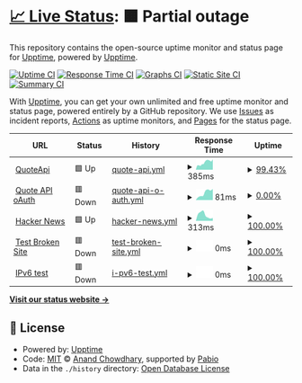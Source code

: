 # [📈 Live Status](https://stoneskin.github.io/upptime): <!--live status--> **🟧 Partial outage**

This repository contains the open-source uptime monitor and status page for [Upptime](https://upptime.js.org), powered by [Upptime](https://github.com/upptime/upptime).

[![Uptime CI](https://github.com/stoneskin/upptime/workflows/Uptime%20CI/badge.svg)](https://github.com/stoneskin/upptime/actions?query=workflow%3A%22Uptime+CI%22)
[![Response Time CI](https://github.com/stoneskin/upptime/workflows/Response%20Time%20CI/badge.svg)](https://github.com/stoneskin/upptime/actions?query=workflow%3A%22Response+Time+CI%22)
[![Graphs CI](https://github.com/stoneskin/upptime/workflows/Graphs%20CI/badge.svg)](https://github.com/stoneskin/upptime/actions?query=workflow%3A%22Graphs+CI%22)
[![Static Site CI](https://github.com/stoneskin/upptime/workflows/Static%20Site%20CI/badge.svg)](https://github.com/stoneskin/upptime/actions?query=workflow%3A%22Static+Site+CI%22)
[![Summary CI](https://github.com/stoneskin/upptime/workflows/Summary%20CI/badge.svg)](https://github.com/stoneskin/upptime/actions?query=workflow%3A%22Summary+CI%22)

With [Upptime](https://upptime.js.org), you can get your own unlimited and free uptime monitor and status page, powered entirely by a GitHub repository. We use [Issues](https://github.com/stoneskin/upptime/issues) as incident reports, [Actions](https://github.com/stoneskin/upptime/actions) as uptime monitors, and [Pages](https://stoneskin.github.io/upptime) for the status page.

<!--start: status pages-->
<!-- This summary is generated by Upptime (https://github.com/upptime/upptime) -->
<!-- Do not edit this manually, your changes will be overwritten -->
<!-- prettier-ignore -->
| URL | Status | History | Response Time | Uptime |
| --- | ------ | ------- | ------------- | ------ |
| <img alt="" src="https://icons.duckduckgo.com/ip3/quoteapi-uat.ipipeline.com.ico" height="13"> [QuoteApi](https://quoteapi-uat.ipipeline.com/swagger/index.html) | 🟩 Up | [quote-api.yml](https://github.com/stoneskin/upptime/commits/HEAD/history/quote-api.yml) | <details><summary><img alt="Response time graph" src="./graphs/quote-api/response-time-week.png" height="20"> 385ms</summary><br><a href="https://stoneskin.github.io/upptime/history/quote-api"><img alt="Response time 406" src="https://img.shields.io/endpoint?url=https%3A%2F%2Fraw.githubusercontent.com%2Fstoneskin%2Fupptime%2FHEAD%2Fapi%2Fquote-api%2Fresponse-time.json"></a><br><a href="https://stoneskin.github.io/upptime/history/quote-api"><img alt="24-hour response time 319" src="https://img.shields.io/endpoint?url=https%3A%2F%2Fraw.githubusercontent.com%2Fstoneskin%2Fupptime%2FHEAD%2Fapi%2Fquote-api%2Fresponse-time-day.json"></a><br><a href="https://stoneskin.github.io/upptime/history/quote-api"><img alt="7-day response time 385" src="https://img.shields.io/endpoint?url=https%3A%2F%2Fraw.githubusercontent.com%2Fstoneskin%2Fupptime%2FHEAD%2Fapi%2Fquote-api%2Fresponse-time-week.json"></a><br><a href="https://stoneskin.github.io/upptime/history/quote-api"><img alt="30-day response time 424" src="https://img.shields.io/endpoint?url=https%3A%2F%2Fraw.githubusercontent.com%2Fstoneskin%2Fupptime%2FHEAD%2Fapi%2Fquote-api%2Fresponse-time-month.json"></a><br><a href="https://stoneskin.github.io/upptime/history/quote-api"><img alt="1-year response time 406" src="https://img.shields.io/endpoint?url=https%3A%2F%2Fraw.githubusercontent.com%2Fstoneskin%2Fupptime%2FHEAD%2Fapi%2Fquote-api%2Fresponse-time-year.json"></a></details> | <details><summary><a href="https://stoneskin.github.io/upptime/history/quote-api">99.43%</a></summary><a href="https://stoneskin.github.io/upptime/history/quote-api"><img alt="All-time uptime 99.65%" src="https://img.shields.io/endpoint?url=https%3A%2F%2Fraw.githubusercontent.com%2Fstoneskin%2Fupptime%2FHEAD%2Fapi%2Fquote-api%2Fuptime.json"></a><br><a href="https://stoneskin.github.io/upptime/history/quote-api"><img alt="24-hour uptime 100.00%" src="https://img.shields.io/endpoint?url=https%3A%2F%2Fraw.githubusercontent.com%2Fstoneskin%2Fupptime%2FHEAD%2Fapi%2Fquote-api%2Fuptime-day.json"></a><br><a href="https://stoneskin.github.io/upptime/history/quote-api"><img alt="7-day uptime 99.43%" src="https://img.shields.io/endpoint?url=https%3A%2F%2Fraw.githubusercontent.com%2Fstoneskin%2Fupptime%2FHEAD%2Fapi%2Fquote-api%2Fuptime-week.json"></a><br><a href="https://stoneskin.github.io/upptime/history/quote-api"><img alt="30-day uptime 99.57%" src="https://img.shields.io/endpoint?url=https%3A%2F%2Fraw.githubusercontent.com%2Fstoneskin%2Fupptime%2FHEAD%2Fapi%2Fquote-api%2Fuptime-month.json"></a><br><a href="https://stoneskin.github.io/upptime/history/quote-api"><img alt="1-year uptime 99.65%" src="https://img.shields.io/endpoint?url=https%3A%2F%2Fraw.githubusercontent.com%2Fstoneskin%2Fupptime%2FHEAD%2Fapi%2Fquote-api%2Fuptime-year.json"></a></details>
| <img alt="" src="https://icons.duckduckgo.com/ip3/quoteapi-uat.ipipeline.com.ico" height="13"> [Quote API oAuth](https://quoteapi-uat.ipipeline.com/api/version) | 🟥 Down | [quote-api-o-auth.yml](https://github.com/stoneskin/upptime/commits/HEAD/history/quote-api-o-auth.yml) | <details><summary><img alt="Response time graph" src="./graphs/quote-api-o-auth/response-time-week.png" height="20"> 81ms</summary><br><a href="https://stoneskin.github.io/upptime/history/quote-api-o-auth"><img alt="Response time 78" src="https://img.shields.io/endpoint?url=https%3A%2F%2Fraw.githubusercontent.com%2Fstoneskin%2Fupptime%2FHEAD%2Fapi%2Fquote-api-o-auth%2Fresponse-time.json"></a><br><a href="https://stoneskin.github.io/upptime/history/quote-api-o-auth"><img alt="24-hour response time 51" src="https://img.shields.io/endpoint?url=https%3A%2F%2Fraw.githubusercontent.com%2Fstoneskin%2Fupptime%2FHEAD%2Fapi%2Fquote-api-o-auth%2Fresponse-time-day.json"></a><br><a href="https://stoneskin.github.io/upptime/history/quote-api-o-auth"><img alt="7-day response time 81" src="https://img.shields.io/endpoint?url=https%3A%2F%2Fraw.githubusercontent.com%2Fstoneskin%2Fupptime%2FHEAD%2Fapi%2Fquote-api-o-auth%2Fresponse-time-week.json"></a><br><a href="https://stoneskin.github.io/upptime/history/quote-api-o-auth"><img alt="30-day response time 80" src="https://img.shields.io/endpoint?url=https%3A%2F%2Fraw.githubusercontent.com%2Fstoneskin%2Fupptime%2FHEAD%2Fapi%2Fquote-api-o-auth%2Fresponse-time-month.json"></a><br><a href="https://stoneskin.github.io/upptime/history/quote-api-o-auth"><img alt="1-year response time 78" src="https://img.shields.io/endpoint?url=https%3A%2F%2Fraw.githubusercontent.com%2Fstoneskin%2Fupptime%2FHEAD%2Fapi%2Fquote-api-o-auth%2Fresponse-time-year.json"></a></details> | <details><summary><a href="https://stoneskin.github.io/upptime/history/quote-api-o-auth">0.00%</a></summary><a href="https://stoneskin.github.io/upptime/history/quote-api-o-auth"><img alt="All-time uptime 0.00%" src="https://img.shields.io/endpoint?url=https%3A%2F%2Fraw.githubusercontent.com%2Fstoneskin%2Fupptime%2FHEAD%2Fapi%2Fquote-api-o-auth%2Fuptime.json"></a><br><a href="https://stoneskin.github.io/upptime/history/quote-api-o-auth"><img alt="24-hour uptime 0.00%" src="https://img.shields.io/endpoint?url=https%3A%2F%2Fraw.githubusercontent.com%2Fstoneskin%2Fupptime%2FHEAD%2Fapi%2Fquote-api-o-auth%2Fuptime-day.json"></a><br><a href="https://stoneskin.github.io/upptime/history/quote-api-o-auth"><img alt="7-day uptime 0.00%" src="https://img.shields.io/endpoint?url=https%3A%2F%2Fraw.githubusercontent.com%2Fstoneskin%2Fupptime%2FHEAD%2Fapi%2Fquote-api-o-auth%2Fuptime-week.json"></a><br><a href="https://stoneskin.github.io/upptime/history/quote-api-o-auth"><img alt="30-day uptime 1.38%" src="https://img.shields.io/endpoint?url=https%3A%2F%2Fraw.githubusercontent.com%2Fstoneskin%2Fupptime%2FHEAD%2Fapi%2Fquote-api-o-auth%2Fuptime-month.json"></a><br><a href="https://stoneskin.github.io/upptime/history/quote-api-o-auth"><img alt="1-year uptime 0.00%" src="https://img.shields.io/endpoint?url=https%3A%2F%2Fraw.githubusercontent.com%2Fstoneskin%2Fupptime%2FHEAD%2Fapi%2Fquote-api-o-auth%2Fuptime-year.json"></a></details>
| <img alt="" src="https://icons.duckduckgo.com/ip3/news.ycombinator.com.ico" height="13"> [Hacker News](https://news.ycombinator.com) | 🟩 Up | [hacker-news.yml](https://github.com/stoneskin/upptime/commits/HEAD/history/hacker-news.yml) | <details><summary><img alt="Response time graph" src="./graphs/hacker-news/response-time-week.png" height="20"> 313ms</summary><br><a href="https://stoneskin.github.io/upptime/history/hacker-news"><img alt="Response time 308" src="https://img.shields.io/endpoint?url=https%3A%2F%2Fraw.githubusercontent.com%2Fstoneskin%2Fupptime%2FHEAD%2Fapi%2Fhacker-news%2Fresponse-time.json"></a><br><a href="https://stoneskin.github.io/upptime/history/hacker-news"><img alt="24-hour response time 505" src="https://img.shields.io/endpoint?url=https%3A%2F%2Fraw.githubusercontent.com%2Fstoneskin%2Fupptime%2FHEAD%2Fapi%2Fhacker-news%2Fresponse-time-day.json"></a><br><a href="https://stoneskin.github.io/upptime/history/hacker-news"><img alt="7-day response time 313" src="https://img.shields.io/endpoint?url=https%3A%2F%2Fraw.githubusercontent.com%2Fstoneskin%2Fupptime%2FHEAD%2Fapi%2Fhacker-news%2Fresponse-time-week.json"></a><br><a href="https://stoneskin.github.io/upptime/history/hacker-news"><img alt="30-day response time 305" src="https://img.shields.io/endpoint?url=https%3A%2F%2Fraw.githubusercontent.com%2Fstoneskin%2Fupptime%2FHEAD%2Fapi%2Fhacker-news%2Fresponse-time-month.json"></a><br><a href="https://stoneskin.github.io/upptime/history/hacker-news"><img alt="1-year response time 308" src="https://img.shields.io/endpoint?url=https%3A%2F%2Fraw.githubusercontent.com%2Fstoneskin%2Fupptime%2FHEAD%2Fapi%2Fhacker-news%2Fresponse-time-year.json"></a></details> | <details><summary><a href="https://stoneskin.github.io/upptime/history/hacker-news">100.00%</a></summary><a href="https://stoneskin.github.io/upptime/history/hacker-news"><img alt="All-time uptime 100.00%" src="https://img.shields.io/endpoint?url=https%3A%2F%2Fraw.githubusercontent.com%2Fstoneskin%2Fupptime%2FHEAD%2Fapi%2Fhacker-news%2Fuptime.json"></a><br><a href="https://stoneskin.github.io/upptime/history/hacker-news"><img alt="24-hour uptime 100.00%" src="https://img.shields.io/endpoint?url=https%3A%2F%2Fraw.githubusercontent.com%2Fstoneskin%2Fupptime%2FHEAD%2Fapi%2Fhacker-news%2Fuptime-day.json"></a><br><a href="https://stoneskin.github.io/upptime/history/hacker-news"><img alt="7-day uptime 100.00%" src="https://img.shields.io/endpoint?url=https%3A%2F%2Fraw.githubusercontent.com%2Fstoneskin%2Fupptime%2FHEAD%2Fapi%2Fhacker-news%2Fuptime-week.json"></a><br><a href="https://stoneskin.github.io/upptime/history/hacker-news"><img alt="30-day uptime 100.00%" src="https://img.shields.io/endpoint?url=https%3A%2F%2Fraw.githubusercontent.com%2Fstoneskin%2Fupptime%2FHEAD%2Fapi%2Fhacker-news%2Fuptime-month.json"></a><br><a href="https://stoneskin.github.io/upptime/history/hacker-news"><img alt="1-year uptime 100.00%" src="https://img.shields.io/endpoint?url=https%3A%2F%2Fraw.githubusercontent.com%2Fstoneskin%2Fupptime%2FHEAD%2Fapi%2Fhacker-news%2Fuptime-year.json"></a></details>
| <img alt="" src="https://icons.duckduckgo.com/ip3/thissitedoesnotexist.koj.co.ico" height="13"> [Test Broken Site](https://thissitedoesnotexist.koj.co) | 🟥 Down | [test-broken-site.yml](https://github.com/stoneskin/upptime/commits/HEAD/history/test-broken-site.yml) | <details><summary><img alt="Response time graph" src="./graphs/test-broken-site/response-time-week.png" height="20"> 0ms</summary><br><a href="https://stoneskin.github.io/upptime/history/test-broken-site"><img alt="Response time 0" src="https://img.shields.io/endpoint?url=https%3A%2F%2Fraw.githubusercontent.com%2Fstoneskin%2Fupptime%2FHEAD%2Fapi%2Ftest-broken-site%2Fresponse-time.json"></a><br><a href="https://stoneskin.github.io/upptime/history/test-broken-site"><img alt="24-hour response time 0" src="https://img.shields.io/endpoint?url=https%3A%2F%2Fraw.githubusercontent.com%2Fstoneskin%2Fupptime%2FHEAD%2Fapi%2Ftest-broken-site%2Fresponse-time-day.json"></a><br><a href="https://stoneskin.github.io/upptime/history/test-broken-site"><img alt="7-day response time 0" src="https://img.shields.io/endpoint?url=https%3A%2F%2Fraw.githubusercontent.com%2Fstoneskin%2Fupptime%2FHEAD%2Fapi%2Ftest-broken-site%2Fresponse-time-week.json"></a><br><a href="https://stoneskin.github.io/upptime/history/test-broken-site"><img alt="30-day response time 0" src="https://img.shields.io/endpoint?url=https%3A%2F%2Fraw.githubusercontent.com%2Fstoneskin%2Fupptime%2FHEAD%2Fapi%2Ftest-broken-site%2Fresponse-time-month.json"></a><br><a href="https://stoneskin.github.io/upptime/history/test-broken-site"><img alt="1-year response time 0" src="https://img.shields.io/endpoint?url=https%3A%2F%2Fraw.githubusercontent.com%2Fstoneskin%2Fupptime%2FHEAD%2Fapi%2Ftest-broken-site%2Fresponse-time-year.json"></a></details> | <details><summary><a href="https://stoneskin.github.io/upptime/history/test-broken-site">100.00%</a></summary><a href="https://stoneskin.github.io/upptime/history/test-broken-site"><img alt="All-time uptime 100.00%" src="https://img.shields.io/endpoint?url=https%3A%2F%2Fraw.githubusercontent.com%2Fstoneskin%2Fupptime%2FHEAD%2Fapi%2Ftest-broken-site%2Fuptime.json"></a><br><a href="https://stoneskin.github.io/upptime/history/test-broken-site"><img alt="24-hour uptime 100.00%" src="https://img.shields.io/endpoint?url=https%3A%2F%2Fraw.githubusercontent.com%2Fstoneskin%2Fupptime%2FHEAD%2Fapi%2Ftest-broken-site%2Fuptime-day.json"></a><br><a href="https://stoneskin.github.io/upptime/history/test-broken-site"><img alt="7-day uptime 100.00%" src="https://img.shields.io/endpoint?url=https%3A%2F%2Fraw.githubusercontent.com%2Fstoneskin%2Fupptime%2FHEAD%2Fapi%2Ftest-broken-site%2Fuptime-week.json"></a><br><a href="https://stoneskin.github.io/upptime/history/test-broken-site"><img alt="30-day uptime 100.00%" src="https://img.shields.io/endpoint?url=https%3A%2F%2Fraw.githubusercontent.com%2Fstoneskin%2Fupptime%2FHEAD%2Fapi%2Ftest-broken-site%2Fuptime-month.json"></a><br><a href="https://stoneskin.github.io/upptime/history/test-broken-site"><img alt="1-year uptime 100.00%" src="https://img.shields.io/endpoint?url=https%3A%2F%2Fraw.githubusercontent.com%2Fstoneskin%2Fupptime%2FHEAD%2Fapi%2Ftest-broken-site%2Fuptime-year.json"></a></details>
| <img alt="" src="https://icons.duckduckgo.com/ip3/null.ico" height="13"> [IPv6 test](forwardemail.net) | 🟥 Down | [i-pv6-test.yml](https://github.com/stoneskin/upptime/commits/HEAD/history/i-pv6-test.yml) | <details><summary><img alt="Response time graph" src="./graphs/i-pv6-test/response-time-week.png" height="20"> 0ms</summary><br><a href="https://stoneskin.github.io/upptime/history/i-pv6-test"><img alt="Response time 0" src="https://img.shields.io/endpoint?url=https%3A%2F%2Fraw.githubusercontent.com%2Fstoneskin%2Fupptime%2FHEAD%2Fapi%2Fi-pv6-test%2Fresponse-time.json"></a><br><a href="https://stoneskin.github.io/upptime/history/i-pv6-test"><img alt="24-hour response time 0" src="https://img.shields.io/endpoint?url=https%3A%2F%2Fraw.githubusercontent.com%2Fstoneskin%2Fupptime%2FHEAD%2Fapi%2Fi-pv6-test%2Fresponse-time-day.json"></a><br><a href="https://stoneskin.github.io/upptime/history/i-pv6-test"><img alt="7-day response time 0" src="https://img.shields.io/endpoint?url=https%3A%2F%2Fraw.githubusercontent.com%2Fstoneskin%2Fupptime%2FHEAD%2Fapi%2Fi-pv6-test%2Fresponse-time-week.json"></a><br><a href="https://stoneskin.github.io/upptime/history/i-pv6-test"><img alt="30-day response time 0" src="https://img.shields.io/endpoint?url=https%3A%2F%2Fraw.githubusercontent.com%2Fstoneskin%2Fupptime%2FHEAD%2Fapi%2Fi-pv6-test%2Fresponse-time-month.json"></a><br><a href="https://stoneskin.github.io/upptime/history/i-pv6-test"><img alt="1-year response time 0" src="https://img.shields.io/endpoint?url=https%3A%2F%2Fraw.githubusercontent.com%2Fstoneskin%2Fupptime%2FHEAD%2Fapi%2Fi-pv6-test%2Fresponse-time-year.json"></a></details> | <details><summary><a href="https://stoneskin.github.io/upptime/history/i-pv6-test">100.00%</a></summary><a href="https://stoneskin.github.io/upptime/history/i-pv6-test"><img alt="All-time uptime 100.00%" src="https://img.shields.io/endpoint?url=https%3A%2F%2Fraw.githubusercontent.com%2Fstoneskin%2Fupptime%2FHEAD%2Fapi%2Fi-pv6-test%2Fuptime.json"></a><br><a href="https://stoneskin.github.io/upptime/history/i-pv6-test"><img alt="24-hour uptime 100.00%" src="https://img.shields.io/endpoint?url=https%3A%2F%2Fraw.githubusercontent.com%2Fstoneskin%2Fupptime%2FHEAD%2Fapi%2Fi-pv6-test%2Fuptime-day.json"></a><br><a href="https://stoneskin.github.io/upptime/history/i-pv6-test"><img alt="7-day uptime 100.00%" src="https://img.shields.io/endpoint?url=https%3A%2F%2Fraw.githubusercontent.com%2Fstoneskin%2Fupptime%2FHEAD%2Fapi%2Fi-pv6-test%2Fuptime-week.json"></a><br><a href="https://stoneskin.github.io/upptime/history/i-pv6-test"><img alt="30-day uptime 100.00%" src="https://img.shields.io/endpoint?url=https%3A%2F%2Fraw.githubusercontent.com%2Fstoneskin%2Fupptime%2FHEAD%2Fapi%2Fi-pv6-test%2Fuptime-month.json"></a><br><a href="https://stoneskin.github.io/upptime/history/i-pv6-test"><img alt="1-year uptime 100.00%" src="https://img.shields.io/endpoint?url=https%3A%2F%2Fraw.githubusercontent.com%2Fstoneskin%2Fupptime%2FHEAD%2Fapi%2Fi-pv6-test%2Fuptime-year.json"></a></details>

<!--end: status pages-->

[**Visit our status website →**](https://stoneskin.github.io/upptime)

## 📄 License

- Powered by: [Upptime](https://github.com/upptime/upptime)
- Code: [MIT](./LICENSE) © [Anand Chowdhary](https://anandchowdhary.com), supported by [Pabio](https://pabio.com)
- Data in the `./history` directory: [Open Database License](https://opendatacommons.org/licenses/odbl/1-0/)
